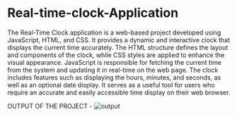 ﻿# Real-time-clock-Application


The Real-Time Clock application is a web-based project developed using JavaScript, HTML, and CSS. It provides a dynamic and interactive clock that displays the current time accurately. The HTML structure defines the layout and components of the clock, while CSS styles are applied to enhance the visual appearance. JavaScript is responsible for fetching the current time from the system and updating it in real-time on the web page. The clock includes features such as displaying the hours, minutes, and seconds, as well as an optional date display. It serves as a useful tool for users who require an accurate and easily accessible time display on their web browser.


 OUTPUT OF THE PROJECT -
![output](https://github.com/Princegupta101/Real-time-clock-Application/assets/125169311/fcbf0ebc-ab5f-4aab-aea2-8aa79c781dd1)

